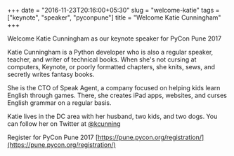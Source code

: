 +++
date = "2016-11-23T20:16:00+05:30"
slug = "welcome-katie"
tags = ["keynote", "speaker", "pyconpune"]
title = "Welcome Katie Cunningham"
+++

Welcome Katie Cunningham as our keynote speaker for PyCon Pune 2017

Katie Cunningham is a Python developer who is also a regular speaker,
teacher, and writer of technical books. When she's not cursing at
computers, Keynote, or poorly formatted chapters, she knits, sews, and
secretly writes fantasy books.

She is the CTO of Speak Agent, a company focused on helping kids learn
English through games. There, she creates iPad apps, websites, and
curses English grammar on a regular basis.

Katie lives in the DC area with her husband, two kids, and two dogs.
You can follow her on Twitter at [@kcunning](https://twitter.com/kcunning)



Register for PyCon Pune 2017 [https://pune.pycon.org/registration/](https://pune.pycon.org/registration/)
